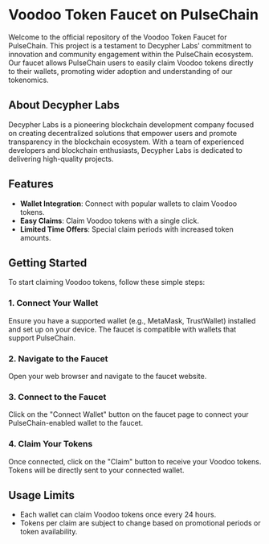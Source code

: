 # Voodoo Token Faucet on PulseChain

Welcome to the official repository of the Voodoo Token Faucet for PulseChain. This project is a testament to Decypher Labs' commitment to innovation and community engagement within the PulseChain ecosystem. Our faucet allows PulseChain users to easily claim Voodoo tokens directly to their wallets, promoting wider adoption and understanding of our tokenomics.

## About Decypher Labs

Decypher Labs is a pioneering blockchain development company focused on creating decentralized solutions that empower users and promote transparency in the blockchain ecosystem. With a team of experienced developers and blockchain enthusiasts, Decypher Labs is dedicated to delivering high-quality projects.

## Features

- **Wallet Integration**: Connect with popular wallets to claim Voodoo tokens.
- **Easy Claims**: Claim Voodoo tokens with a single click.
- **Limited Time Offers**: Special claim periods with increased token amounts.

## Getting Started

To start claiming Voodoo tokens, follow these simple steps:

### 1. Connect Your Wallet

Ensure you have a supported wallet (e.g., MetaMask, TrustWallet) installed and set up on your device. The faucet is compatible with wallets that support PulseChain.

### 2. Navigate to the Faucet

Open your web browser and navigate to the faucet website.

### 3. Connect to the Faucet

Click on the "Connect Wallet" button on the faucet page to connect your PulseChain-enabled wallet to the faucet.

### 4. Claim Your Tokens

Once connected, click on the "Claim" button to receive your Voodoo tokens. Tokens will be directly sent to your connected wallet.

## Usage Limits

- Each wallet can claim Voodoo tokens once every 24 hours.
- Tokens per claim are subject to change based on promotional periods or token availability.
